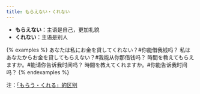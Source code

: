 ```yaml
---
title: もらえない・くれない
---
```


- **もらえない**：主语是自己，更加礼貌
- **くれない**：主语是别人

{% examples %}
あなたは私にお金を貸してくれない？#你能借我钱吗？
私はあなたからお金を貸してもらえない？#我能从你那借钱吗？
時間を教えてもらえますか。#能请你告诉我时间吗？
時間を教えてくれますか。#你能告诉我时间吗？
{% endexamples %}

注：[「もらう・くれる」的区别](#あげる-もらう-くれる)
